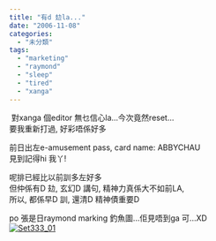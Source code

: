 ```yaml
---
title: "有d 攰la..."
date: "2006-11-08"
categories: 
  - "未分類"
tags: 
  - "marketing"
  - "raymond"
  - "sleep"
  - "tired"
  - "xanga"
---
```


[](http://photo.xanga.com/abbychau/900fe88075564/photo.html) 對xanga 個editor 無乜信心la...今次竟然reset...  
要我重新打過, 好彩唔係好多

前日出左e-amusement pass, card name: ABBYCHAU  
見到記得hi 我丫!

呢排已經比以前訓多左好多  
但仲係有D 攰, 玄幻D 講句, 精神力真係大不如前LA,  
所以, 都係早D 訓, 還清D 精神債重要D

po 張是日raymond marking 釣魚圖...佢見唔到ga 可...XD  
[![Set333_01](images/z60882352.jpg)](http://photo.xanga.com/abbychau/900fe88075564/photo.html)
